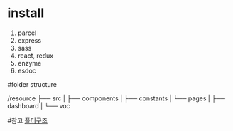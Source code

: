 # install

1. parcel
2. express
3. sass
4. react, redux
5. enzyme
6. esdoc

#folder structure

/resource
├── src
|   ├── components
|   ├── constants
|   └── pages
|       ├── dashboard
|       └── voc

#참고
[폴더구조](https://medium.com/@FourwingsY/react-%ED%94%84%EB%A1%9C%EC%A0%9D%ED%8A%B8%EC%9D%98-%EB%94%94%EB%A0%89%ED%86%A0%EB%A6%AC-%EA%B5%AC%EC%A1%B0-bb183c0a426e "폴더구조참고")

